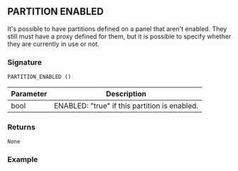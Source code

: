 ## PARTITION ENABLED

It's possible to have partitions defined on a panel that aren't enabled. They still must have a proxy defined for them, but it is possible to specify whether they are currently in use or not.


### Signature

`PARTITION_ENABLED ()`


| Parameter | Description |
| --- | --- |
| bool | ENABLED: "true" if this partition is enabled. |


### Returns

`None`


### Example